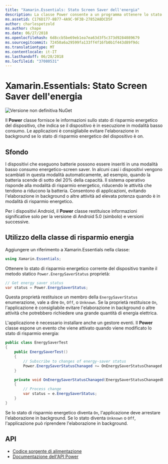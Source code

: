 ```yaml
---
title: "Xamarin.Essentials: Stato Screen Saver dell'energia"
description: La classe Power consente a un programma ottenere lo stato di risparmio energia per determinare se il dispositivo funziona in una modalità basso consumo.
ms.assetid: C176D177-8B77-4A9C-9F3B-27852A8DCD5F
author: charlespetzold
ms.author: chape
ms.date: 06/27/2018
ms.openlocfilehash: 6d8ccb5be69eb1ea7ea63d3f5c373d9284089679
ms.sourcegitcommit: 72450a6a29599fa133ff4f16fb0b1f443d89f9dc
ms.translationtype: MT
ms.contentlocale: it-IT
ms.lasthandoff: 06/28/2018
ms.locfileid: "37080531"
---
```

# <a name="xamarinessentials-power-energy-saver-status"></a>Xamarin.Essentials: Stato Screen Saver dell'energia

![Versione non definitiva NuGet](~/media/shared/pre-release.png)

Il **Power** classe fornisce le informazioni sullo stato di risparmio energetico del dispositivo, che indica se il dispositivo è in esecuzione in modalità basso consumo. Le applicazioni è consigliabile evitare l'elaborazione in background se lo stato di risparmio energetico del dispositivo è on.

## <a name="background"></a>Sfondo

I dispositivi che eseguono batterie possono essere inseriti in una modalità basso consumo energetico-screen saver. In alcuni casi i dispositivi vengono scambiati in questa modalità automaticamente, ad esempio, quando la batteria scende di sotto del 20% della capacità. Il sistema operativo risponde alla modalità di risparmio energetico, riducendo le attività che tendono a riducono la batteria. Consentono di applicazioni, evitando l'elaborazione in background o altre attività ad elevata potenza quando è in modalità di risparmio energetico.

Per i dispositivi Android, il **Power** classe restituisce informazioni significative solo per la versione di Android 5.0 (simbolo) e versioni successive.

## <a name="using-the-power-class"></a>Utilizzo della classe di risparmio energia

Aggiungere un riferimento a Xamarin.Essentials nella classe:

```csharp
using Xamarin.Essentials;
```

Ottenere lo stato di risparmio energetico corrente del dispositivo tramite il metodo statico `Power.EnergySaverStatus` proprietà:

```csharp
// Get energy saver status
var status = Power.EnergySaverStatus;
```

Questa proprietà restituisce un membro della `EnergySaverStatus` enumerazione, vale a dire `On`, `Off`, o `Unknown`. Se la proprietà restituisce `On`, l'applicazione è consigliabile evitare l'elaborazione in background o altre attività che potrebbero richiedere una grande quantità di energia elettrica.

L'applicazione è necessario installare anche un gestore eventi. Il **Power** classe espone un evento che viene attivato quando viene modificato lo stato di risparmio energia:

```csharp
public class EnergySaverTest
{
    public EnergySaverTest()
    {
        // Subscribe to changes of energy-saver status
        Power.EnergySaverStatusChanaged += OnEnergySaverStatusChanaged;
    }

    private void OnEnergySaverStatusChanaged(EnergySaverStatusChanagedEventArgs e)
    {
        // Process change
        var status = e.EnergySaverStatus;
    }
}
```

Se lo stato di risparmio energetico diventa `On`, l'applicazione deve arrestare l'elaborazione in background. Se lo stato diventa `Unknown` o `Off`, l'applicazione può riprendere l'elaborazione in background.

## <a name="api"></a>API

- [Codice sorgente di alimentazione](https://github.com/xamarin/Essentials/tree/master/Xamarin.Essentials/Power)
- [Documentazione dell'API Power](xref:Xamarin.Essentials.Power)
